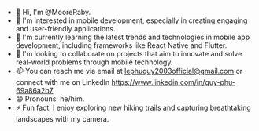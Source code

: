 - 👋 Hi, I'm @MooreRaby.
- 👀 I'm interested in mobile development, especially in creating engaging and user-friendly applications.
- 🌱 I'm currently learning the latest trends and technologies in mobile app development, including frameworks like React Native and Flutter.
- 💞️ I'm looking to collaborate on projects that aim to innovate and solve real-world problems through mobile technology.
- 📫 You can reach me via email at lephuquy2003official@gmail.com or connect with me on LinkedIn https://www.linkedin.com/in/quy-phu-69a86a2b7
- 😄 Pronouns: he/him.
- ⚡ Fun fact: I enjoy exploring new hiking trails and capturing breathtaking landscapes with my camera.

<!---
MooreRaby/MooreRaby is a ✨ special ✨ repository because its `README.md` (this file) appears on your GitHub profile.
You can click the Preview link to take a look at your changes.
--->
